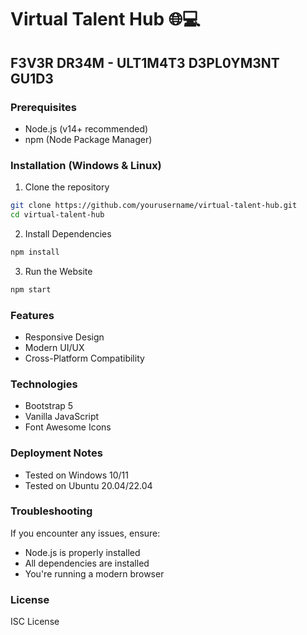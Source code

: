 # Virtual Talent Hub 🌐💻

## F3V3R DR34M - ULT1M4T3 D3PL0YM3NT GU1D3

### Prerequisites
- Node.js (v14+ recommended)
- npm (Node Package Manager)

### Installation (Windows & Linux)

1. Clone the repository
```bash
git clone https://github.com/yourusername/virtual-talent-hub.git
cd virtual-talent-hub
```

2. Install Dependencies
```bash
npm install
```

3. Run the Website
```bash
npm start
```

### Features
- Responsive Design
- Modern UI/UX
- Cross-Platform Compatibility

### Technologies
- Bootstrap 5
- Vanilla JavaScript
- Font Awesome Icons

### Deployment Notes
- Tested on Windows 10/11
- Tested on Ubuntu 20.04/22.04

### Troubleshooting
If you encounter any issues, ensure:
- Node.js is properly installed
- All dependencies are installed
- You're running a modern browser

### License
ISC License
